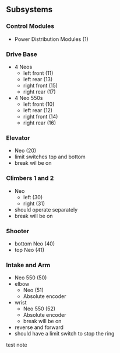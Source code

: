 ## Subsystems 
### Control Modules
- Power Distribution Modules (1)
### Drive Base
- 4 Neos
  - left front (11)
  - left rear (13)
  - right front (15)
  - right rear (17)
- 4 Neo 550s
  - left front (10)
  - left rear (12) 
  - right front (14)
  - right rear (16)
### Elevator 
- Neo (20)
- limit switches top and bottom
- break wil be on
### Climbers 1 and 2
- Neo
    - left (30)
    - right (31)
- should operate separately
- break will be on
### Shooter 
- bottom Neo (40)
- top Neo (41)
### Intake and Arm
- Neo 550 (50)
- elbow
  - Neo (51)
  - Absolute encoder
- wrist
  - Neo 550 (52)
  - Absolute encoder
  - break will be on
- reverse and forward
- should have a limit switch to stop the ring

test note 